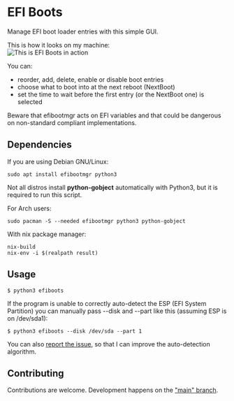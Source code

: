 # EFI Boots

Manage EFI boot loader entries with this simple GUI.

This is how it looks on my machine:  
![This is EFI Boots in action](screenshot.png)

You can:

- reorder, add, delete, enable or disable boot entries
- choose what to boot into at the next reboot (NextBoot)
- set the time to wait before the first entry (or the NextBoot one) is selected

Beware that efibootmgr acts on EFI variables and that could be dangerous on
non-standard compliant implementations.

## Dependencies

If you are using Debian GNU/Linux:

```
sudo apt install efibootmgr python3
```

Not all distros install **python-gobject** automatically with Python3, but it is
required to run this script.

For Arch users:

```
sudo pacman -S --needed efibootmgr python3 python-gobject
```

With nix package manager:

```
nix-build
nix-env -i $(realpath result)
```

## Usage

```
$ python3 efiboots
```

If the program is unable to correctly auto-detect the ESP (EFI System Partition)
you can manually pass --disk and --part like this (assuming ESP is on /dev/sda1):

```
$ python3 efiboots --disk /dev/sda --part 1
```

You can also [report the issue](https://github.com/Elinvention/efibootmgr-gui/issues/new),
so that I can improve the auto-detection algorithm.

## Contributing

Contributions are welcome. Development happens on the ["main" branch](https://github.com/Elinvention/efibootmgr-gui/tree/main).
